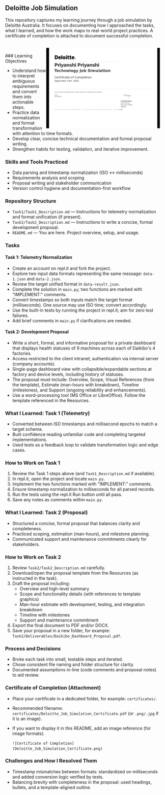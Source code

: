 ## Deloitte Job Simulation

This repository captures my learning journey through a job simulation by Deloitte Australia. It focuses on documenting how I approached the tasks, what I learned, and how the work maps to real-world project practices. A certificate of completion is attached to document successful completion.

<br/>
<img src="Deloitte_Job_Simulation_Certificate.png" alt="Certificate" align="right" width="370">

<br/>
### Learning Objectives

- Understand how to interpret ambiguous requirements and convert them into actionable steps.
- Practice data normalization and format transformation with attention to time formats.
- Develop clear, concise technical documentation and formal proposal writing.
- Strengthen habits for testing, validation, and iterative improvement.

### Skills and Tools Practiced

- Data parsing and timestamp normalization (ISO ↔ milliseconds)
- Requirements analysis and scoping
- Proposal writing and stakeholder communication
- Version control hygiene and documentation-first workflow

### Repository Structure

- `Task1/Task1_Description.md` — Instructions for telemetry normalization and format unification (if present).
- `Task2/Task2_Description.md` — Instructions to write a concise, formal development proposal.
- `README.md` — You are here. Project overview, setup, and usage.

### Tasks

#### Task 1: Telemetry Normalization
- Create an account on repl.it and fork the project.
- Explore two input data formats representing the same message: `data-1.json` and `data-2.json`.
- Review the target unified format in `data-result.json`.
- Complete the solution in `main.py`; two functions are marked with "IMPLEMENT:" comments.
- Convert timestamps so both inputs match the target format (milliseconds). One source may use ISO time; convert accordingly.
- Use the built-in tests by running the project in repl.it; aim for zero test failures.
- Add brief comments in `main.py` if clarifications are needed.

#### Task 2: Development Proposal
- Write a short, formal, and informative proposal for a private dashboard that displays health statuses of 9 machines across each of Daikibo's 4 factories.
- Access restricted to the client intranet; authentication via internal server (company accounts).
- Single-page dashboard view with collapsible/expandable sections at factory and device levels, including history of statuses.
- The proposal must include: Overview, Scope, Visual References (from the template), Estimate (man-hours with breakdown), Timeline (milestones), and Support (ongoing reliability and enhancements).
- Use a word-processing tool (MS Office or LibreOffice). Follow the template referenced in the Resources.


### What I Learned: Task 1 (Telemetry)

- Converted between ISO timestamps and millisecond epochs to match a target schema.
- Built confidence reading unfamiliar code and completing targeted implementations.
- Used tests as a feedback loop to validate transformation logic and edge cases.

### How to Work on Task 1

1. Review the Task 1 steps above (and `Task1_Description.md` if available).
2. In repl.it, open the project and locate `main.py`.
3. Implement the two functions marked with "IMPLEMENT:" comments.
4. Ensure timestamp normalization to milliseconds for all parsed records.
5. Run the tests using the repl.it Run button until all pass.
6. Save any notes as comments within `main.py`.

### What I Learned: Task 2 (Proposal)

- Structured a concise, formal proposal that balances clarity and completeness.
- Practiced scoping, estimation (man-hours), and milestone planning.
- Communicated support and maintenance commitments clearly for stakeholders.

### How to Work on Task 2

1. Review `Task2/Task2_Description.md` carefully.
2. Download/open the proposal template from the Resources (as instructed in the task).
3. Draft the proposal including:
   - Overview and high-level summary
   - Scope and functionality details (with references to template graphics)
   - Man-hour estimate with development, testing, and integration breakdown
   - Timeline with milestones
   - Support and maintenance commitment
4. Export the final document to PDF and/or DOCX.
5. Save your proposal in a new folder, for example: `Task2/Deliverables/Daikibo_Dashboard_Proposal.pdf`.

### Process and Decisions

- Broke each task into small, testable steps and iterated.
- Chose consistent file naming and folder structure for clarity.
- Documented assumptions in-line (code comments and proposal notes) to aid review.

### Certificate of Completion (Attachment)

- Place your certificate in a dedicated folder, for example: `certificates/`.
- Recommended filename: `certificates/Deloitte_Job_Simulation_Certificate.pdf` (or `.png/.jpg` if it is an image).
- If you want to display it in this README, add an image reference (for image formats):

  `![Certificate of Completion](Deloitte_Job_Simulation_Certificate.png)`

### Challenges and How I Resolved Them

- Timestamp mismatches between formats: standardized on milliseconds and added conversion logic verified by tests.
- Balancing brevity with completeness in the proposal: used headings, bullets, and a template-aligned outline.
